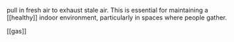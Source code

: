 pull in fresh air to exhaust stale air. This is essential for maintaining a [[healthy]] indoor environment, particularly in spaces where people gather.

[[gas]]